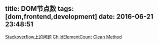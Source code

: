 title: DOM节点数
tags: [dom,frontend,development]
date: 2016-06-21 23:48:51
---

[Stackoverflow上的问题](http://stackoverflow.com/questions/18850507/new-line-increases-my-body-childnodes-count)
[ChildElementCount](https://developer.mozilla.org/en-US/docs/Web/API/ParentNode/childElementCount)
[Clean Method](http://www.sitepoint.com/removing-useless-nodes-from-the-dom/)
